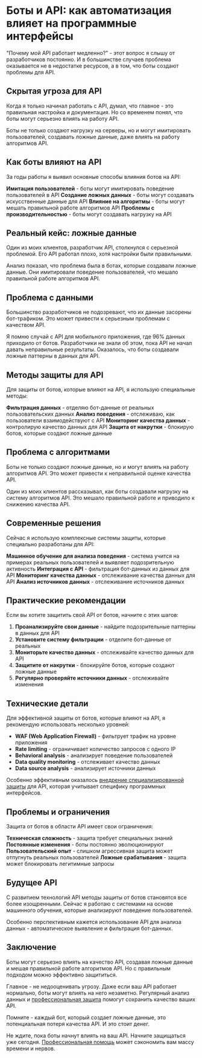 ﻿# Боты и API: как автоматизация влияет на программные интерфейсы

"Почему мой API работает медленно?" - этот вопрос я слышу от разработчиков постоянно. И в большинстве случаев проблема оказывается не в недостатке ресурсов, а в том, что боты создают проблемы для API.

## Скрытая угроза для API

Когда я только начинал работать с API, думал, что главное - это правильная настройка и документация. Но со временем понял, что боты могут серьезно влиять на работу API.

Боты не только создают нагрузку на серверы, но и могут имитировать пользователей, создавать ложные данные, даже влиять на работу алгоритмов API.

## Как боты влияют на API

За годы работы я выявил основные способы влияния ботов на API:

**Имитация пользователей** - боты могут имитировать поведение пользователей в API
**Создание ложных данных** - боты могут создавать искусственные данные для API
**Влияние на алгоритмы** - боты могут мешать правильной работе алгоритмов API
**Проблемы с производительностью** - боты могут создавать нагрузку на API

## Реальный кейс: ложные данные

Один из моих клиентов, разработчик API, столкнулся с серьезной проблемой. Его API работал плохо, хотя настройки были правильными.

Анализ показал, что проблема была в ботах, которые создавали ложные данные. Они имитировали поведение пользователей, что мешало правильной работе алгоритмов API.

## Проблема с данными

Большинство разработчиков не подозревают, что их данные засорены бот-трафиком. Это может привести к серьезным проблемам с качеством API.

Я помню случай с API для мобильного приложения, где 96% данных приходило от ботов. Разработчики не знали об этом, пока API не начал давать неправильные результаты. Оказалось, что боты создавали ложные паттерны в данных для API.

## Методы защиты для API

Для защиты от ботов, которые влияют на API, я использую специальные методы:

**Фильтрация данных** - отделяю бот-данные от реальных пользовательских данных
**Анализ поведения** - отслеживаю, как пользователи взаимодействуют с API
**Мониторинг качества данных** - контролирую качество данных для API
**Защита от накрутки** - блокирую ботов, которые создают ложные данные

## Проблема с алгоритмами

Боты не только создают ложные данные, но и могут влиять на работу алгоритмов API. Это может привести к неправильной оценке качества API.

Один из моих клиентов рассказывал, как боты создавали нагрузку на систему алгоритмов API. Это мешало правильной работе и приводило к снижению качества API.

## Современные решения

Сейчас я использую комплексные системы защиты, которые специально разработаны для API:

**Машинное обучение для анализа поведения** - система учится на примерах реальных пользователей и выявляет подозрительную активность
**Интеграция с API** - фильтрация бот-данных из данных для API
**Мониторинг качества данных** - отслеживание качества данных для API
**Анализ источников данных** - отслеживание источников данных

## Практические рекомендации

Если вы хотите защитить свой API от ботов, начните с этих шагов:

1. **Проанализируйте свои данные** - найдите подозрительные паттерны в данных для API
2. **Установите систему фильтрации** - отделите бот-данные от реальных
3. **Мониторьте качество данных** - отслеживайте качество данных для API
4. **Защитите от накрутки** - блокируйте ботов, которые создают ложные данные
5. **Регулярно проверяйте источники данных** - отслеживайте изменения

## Технические детали

Для эффективной защиты от ботов, которые влияют на API, я рекомендую использовать несколько уровней:

- **WAF (Web Application Firewall)** - фильтрует трафик на уровне приложения
- **Rate limiting** - ограничивает количество запросов с одного IP
- **Behavioral analysis** - анализирует поведение пользователей
- **Data quality monitoring** - отслеживает качество данных
- **Data source analysis** - анализирует источники данных

Особенно эффективным оказалось [внедрение специализированной защиты](https://progaem.com/ustanovka-antibota-usluga-po-zashhite-ot-botov-vashih-sajtov-na-razlichnyh-cms-sistemah.html) для API, которая учитывает специфику программных интерфейсов.

## Проблемы и ограничения

Защита от ботов в области API имеет свои ограничения:

**Техническая сложность** - защита требует специальных знаний
**Постоянные изменения** - боты постоянно эволюционируют
**Пользовательский опыт** - слишком агрессивная защита может отпугнуть реальных пользователей
**Ложные срабатывания** - защита может блокировать легитимные запросы

## Будущее API

С развитием технологий API методы защиты от ботов становятся все более изощренными. Сейчас я работаю с системами на основе машинного обучения, которые анализируют поведение пользователей.

Особенно перспективным кажется использование API для анализа данных - автоматическое выявление и фильтрация бот-данных.

## Заключение

Боты могут серьезно влиять на качество API, создавая ложные данные и мешая правильной работе алгоритмов API. Но с правильным подходом можно эффективно защититься.

Главное - не недооценивать угрозу. Даже если ваш API работает нормально, боты могут влиять на него незаметно. Регулярный анализ данных и [профессиональная защита](https://progaem.com/ustanovka-antibota-usluga-po-zashhite-ot-botov-vashih-sajtov-na-razlichnyh-cms-sistemah.html) помогут сохранить качество ваших API.

Помните - каждый бот, который создает ложные данные, это потенциальная потеря качества API. И это стоит денег.

Не ждите, пока боты начнут влиять на ваш API. Начните защищаться уже сегодня. [Профессиональная помощь](https://progaem.com/ustanovka-antibota-usluga-po-zashhite-ot-botov-vashih-sajtov-na-razlichnyh-cms-sistemah.html) может сэкономить вам массу времени и нервов.
